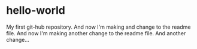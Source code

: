 # hello-world
My first git-hub repository.
And now I'm making and change to the readme file.
And now I'm making another change to the readme file.
And another change...
